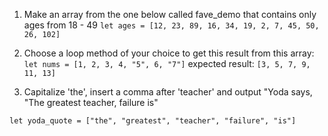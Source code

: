 1) Make an array from the one below called fave_demo that contains only ages from 18 - 49
`let ages = [12, 23, 89, 16, 34, 19, 2, 7, 45, 50, 26, 102]`

2) Choose a loop method of your choice to get this result from this array:
`let nums = [1, 2, 3, 4, "5", 6, "7"]`
expected result:
`[3, 5, 7, 9, 11, 13]`


3) Capitalize 'the', insert a comma after 'teacher' and output "Yoda says, "The greatest teacher, failure is"

`let yoda_quote = ["the", "greatest", "teacher", "failure", "is"]`
